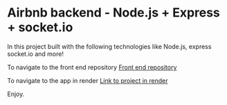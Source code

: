 # Airbnb backend - Node.js + Express + socket.io

In this project built with the following technologies like Node.js, express socket.io and more!

To navigate to the front end repository [Front end repository](https://github.com/oferGavrilov/AirBNB-clone)

To navigate to the app in render [Link to project in render](https://airpnp.azurewebsites.net/)

Enjoy.
